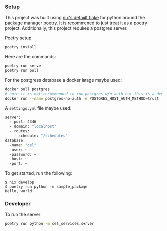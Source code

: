 
### Setup

This project was built using [nix's default flake](https://wiki.nixos.org/wiki/Flakes) for python around the package manager [poetry](https://python-poetry.org/). It is recommened to just treat it as a poetry project. Additionally, this project requires a postgres server.

Poetry setup
```sh
poetry install
```

Here are the commands:
```sh
poetry run serve
poetry run poll
```
For the postgress database a docker image maybe used:
```sh
docker pull postgres
# note it is not recommended to run postgres w/o auth but this is a demo
docker run --name postgres-no-auth -e POSTGRES_HOST_AUTH_METHOD=trust -d postgres
```

A `settings.yml` file maybe used:
```sh
server:
  - port: 4346
  - domain: "localhost"
  - routes:
    - schedule: "/schedules"
database:
  -name: "cel"
  -user: ~
  -password: ~
  -host: ~
  -port: ~
```

To get started, run the following:

```
$ nix develop
$ poetry run python -m sample_package
Hello, world!
```

### Developer
To run the server
```sh
poetry run python -m cel_services.server
```